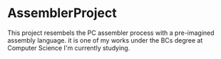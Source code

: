 # AssemblerProject
This project resembels the PC assembler process with a pre-imagined assembly language. it is one of my works under the BCs degree at Computer Science I'm currently studying.
